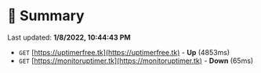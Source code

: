 # 📖 Summary
Last updated: **1/8/2022, 10:44:43 PM**

- `GET` [https://uptimerfree.tk](https://uptimerfree.tk) - **Up** (4853ms)
- `GET` [https://monitoruptimer.tk](https://monitoruptimer.tk) - **Down** (65ms)
